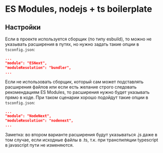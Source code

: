 # ES Modules, nodejs + ts boilerplate

## Настройки

Если в проекте используется сборщик (по типу esbuild), то можно не указывать расширения в путях, но нужно задать такие опции в `tsconfig.json`:

```json
...
"module": "ESNext",
"moduleResolution": "bundler",
...
```

Если не использовать сборщик, который сам может подставлять расширения файлов или если есть желание строго следовать рекомендациям ES Modules, то расширения нужно будет указывать прямо в коде. При таком сценарии хорошо подойдут такие опции в `tsconfig.json`:

```json
...
"module": "NodeNext",
"moduleResolution": "nodenext",
...
```

Заметка: во втором варианте расширения будут указываться .js даже в том случае, если исходные файлы в .ts, т.к. при транспиляции typescript в javascript пути не изменяются.
